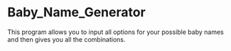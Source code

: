 # Baby_Name_Generator
This program allows you to input all options for your possible baby names and then gives you all the combinations.
